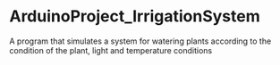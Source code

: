 # ArduinoProject_IrrigationSystem
A program that simulates a system for watering plants according to the condition of the plant, light and temperature conditions
